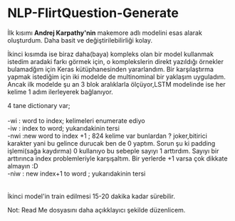 # NLP-FlirtQuestion-Generate


İlk kısımı <b>Andrej Karpathy'nin</b> makemore adlı modelini esas alarak oluşturdum. Daha basit ve değiştirilebilirliği kolay.



<p>
İkinci kısımda ise biraz daha(baya) kompleks olan bir model kullanmak istedim aradaki farkı görmek için, o komplekslerin direkt yazıldığı örnekler bulamadğım için Keras kütüphanesinden yararlandım.
Bir karşılaştırma yapmak istediğim için iki modelde de multinominal bir yaklaşım uyguladım. Ancak ilk modelde şu an 3 blok aralıklarla ölçüyor,LSTM modelinde ise her kelime 1 adım ilerleyerek bağlanıyor.
  </p>
4 tane dictionary var;
<br>
<br>
-wi : word to index; kelimeleri enumerate ediyo
<br>
-iw : index to word; yukarıdakinin tersi
<br>
-nwi :new word to index +1 ;    824 kelime var bunlardan ? joker,bitirici karakter yani bu gelince durucak ben de 0 yaptım. Sorun şu ki padding işlemi(sağa kaydırma) 0 kullanıyo bu sebeple sayıyı 1 arttırdım. Sayıyı bir arttırınca index problemleriyle karşışaltım. Bir yerlerde +1 varsa çok dikkate almayın :D
<br>
-niw : new index+1 to word ; yukarıdakinin tersi
<br>
<br>
<br>
İkinci model'in train edilmesi 15-20 dakika kadar sürebilir.


Not: Read Me dosyasını daha açıkklayıcı şekilde düzenlicem.
